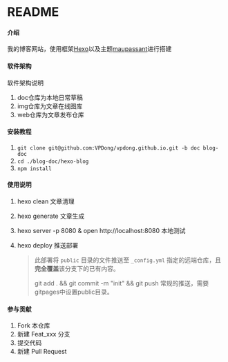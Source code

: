 # README

#### 介绍

我的博客网站，使用框架[Hexo](https://hexo.io/zh-cn/docs/)以及主题[maupassant](https://github.com/tufu9441/maupassant-hexo)进行搭建

#### 软件架构

软件架构说明
1.  doc仓库为本地日常草稿
2.  img仓库为文章在线图库
3.  web仓库为文章发布仓库

#### 安装教程

1.  `git clone git@github.com:VPDong/vpdong.github.io.git -b doc blog-doc`
2.  `cd ./blog-doc/hexo-blog`
3.  `npm install`

#### 使用说明

1.  hexo clean 文章清理

2.  hexo generate 文章生成

3.  hexo server -p 8080 & open http://localhost:8080 本地测试

4.  hexo deploy 推送部署

    > 此部署将 `public` 目录的文件推送至 `_config.yml` 指定的远端仓库，且**完全覆盖**该分支下的已有内容。
    >
    > git add . && git commit -m "init" && git push 常规的推送，需要gitpages中设置public目录。

#### 参与贡献

1.  Fork 本仓库
2.  新建 Feat_xxx 分支
3.  提交代码
4.  新建 Pull Request
